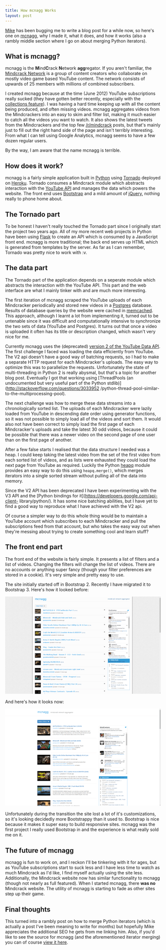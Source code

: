```yaml
---
title: How mcnagg Works
layout: post
---
```


[Mike](http://icbmikeblag.azurewebsites.net/) has been bugging me to write a
blog post for a while now, so here's one on [mcnagg](http://mcnagg.tv), why I
made it, what it does, and how it works (also a rambly middle section where I go
on about merging Python iterators).

## What is mcnagg?

mcnagg is the **M**ind**C**rack **N**etwork **agg**regator. If you aren't
familiar, the [Mindcrack Network](http://mindcracklp.com/) is a group of content
creators who collaborate on mostly video game based YouTube content. The network
consists of upwards of 25 members with millions of combined subscribers.

I created mcnagg because at the time (June 2012) YouTube subscriptions really
sucked (they have gotten better recently, especially with the [collections
feature](https://support.google.com/youtube/answer/3123405?hl=en)). I was having
a hard time keeping up with all the content being produced, and often missing
videos. mcnagg aggregates videos from the Mindcrackers into an easy to skim and
filter list, making it much easier to catch all the videos you want to watch. It
also shows the latest tweets from the Mindcrackers and the top few
[/r/mindcrack](https://reddit.com/r/mindcrack) posts, but that's mainly just to
fill out the right hand side of the page and isn't terribly interesting. From
what I can tell using Google Analytics, mcnagg seems to have a few dozen regular
users.

By the way, I am aware that the name mcnagg is terrible.

## How does it work?

mcnagg is a fairly simple application built in [Python](https://www.python.org/)
using [Tornado](http://www.tornadoweb.org) deployed on [Heroku](www.heroku.com).
Tornado consumes a Mindcrack module which abstracts interaction with the
[YouTube API](https://developers.google.com/youtube/) and manages the data which
powers the website. The front end uses [Bootstrap](http://getbootstrap.com/) and
a mild amount of [jQuery](http://jquery.com/), nothing really to phone home
about.

## The Tornado part

To be honest I haven't really touched the Tornado part since I originally start
the project two years ago. All of my more recent web projects in Python have
been using [Flask](http://flask.pocoo.org/) to create an API which is consumed
by a JavaScript front end. mcnagg is more traditional; the back end serves up
HTML which is generated from templates by the server. As far as I can remember,
Tornado was pretty nice to work with :v.

## The data part

The Tornado part of the application depends on a seperate module which abstracts
the interaction with the YouTube API. This part and the web interface are what I
mainly tinker with and are much more interesting.

The first iteration of mcnagg scraped the YouTube uploads of each Mindcracker
periodically and stored new videos in a [Postgres](http://www.postgresql.org/)
database. Results of database queries by the website were cached in
[memcached](http://memcached.org/). This approach, although I learnt a lot from
implementing it, turned out to be untenable since it was difficult and
computationally intensive to synchronize the two sets of data (YouTube and
Postgres). It turns out that once a video is uploaded it often has its title or
description changed, which wasn't very nice for me.

Currently mcnagg uses the (deprecated) [version 2 of the YouTube Data
API](https://developers.google.com/youtube/2.0/reference).  The first challenge
I faced was loading the data efficiently from YouTube. The V2 api doesn't have a
good way of batching requests, so I had to make a separate HTTP request for each
Mindcracker's uploads. The easy way to optimize this was to parallelize the
requests. Unfortunately the state of multi-threading in Python 2 is really
abysmal, but that's a topic for another blog post. Eventually I got that working
using [ThreadPools (an undocumented but very useful part of the Python
stdlib)](http://stackoverflow.com/questions/3033952 /python-thread-pool-similar-
to-the-multiprocessing-pool).

The next challenge was how to merge these data streams into a chronologically
sorted list. The uploads of each Mindcracker were lazily loaded from YouTube in
descending date order using generator functions, so it was not possible to
simply load all of the videos and sort them. It would also not have been correct
to simply load the first page of each Mindcracker's uploads and take the latest
30 odd videos, because it could be possible that there was a newer video on the
second page of one user than on the first page of another.

After a few false starts I realised that the data structure I needed was a heap.
I could keep taking the latest video from the set of the first video from each
sorted list of videos, and as lists were exhausted they could load the next page
from YouTube as required. Luckily the Python
[heapq](https://docs.python.org/2/library/heapq.html) module provides an easy
way to do this using `heapq.merge()`, which merges iterators into a single
sorted stream without pulling all of the data into memory.

Since the V2 API has been deprecated I have been experimenting with the V3 API
and the [Python bindings for it](https://developers.google.com/api-client-
library/python/). It has some nice batching abilities, but I have yet to find a
good way to reproduce what I have achieved with the V2 api.

Of course a simpler way to do this whole thing would be to maintain a YouTube
account which subscribes to each Mindcracker and pull the subscriptions feed
from that account, but who takes the easy way out when they're messing about
trying to create something cool and learn stuff?

## The front end part

The front end of the website is fairly simple. It presents a list of filters and
a list of videos. Changing the filters will change the list of videos. There are
no accounts or anything super fancy (though your filter preferences are stored
in a cookie). It's very simple and pretty easy to use.

The site initially started off in Bootstrap 2. Recently I have migrated it to
Bootstrap 3. Here's how it looked before:

[![mcnagg using Bootstrap 2](/assets/mcnagg_bootstrap2_thumb.png "mcnagg using Bootstrap 2")](/assets/mcnagg_bootstrap2.png)

And here's how it looks now:

[![mcnagg using Bootstrap 3](/assets/mcnagg_bootstrap3_thumb.png "mcnagg using Bootstrap 3")](/assets/mcnagg_bootstrap3.png)

Unfortunately during the transition the site lost a lot of it's customizations,
so it's looking decidedly more Bootstrappy than it used to. Bootstrap is nice
because it makes it super easy to build responsive sites. mcnagg was the first
project I really used Bootstrap in and the experience is what really sold me on
it.

## The future of mcnagg

mcnagg is fun to work on, and I reckon I'll be tinkering with it for ages, but
as YouTube subscriptions start to suck less and I have less time to watch as
much Mindcrack as I'd like, I find myself actually using the site less.
Additionally, the Mindcrack website now has similar functionality to mcnagg
(though not nearly as full featured). When I started mcnagg, there **was no**
Mindcrack website. The utility of mcnagg is starting to fade as other sites step
up their game.

## Final thoughts

This turned into a rambly post on how to merge Python iterators (which is
actually a post I've been meaning to write for months) but hopefully Mike
appreciates the additional SEO he gets from me linking him. Also, if you'd like
to see the source for mcnagg (and the aforementioned iterator merging) you can
of course [view it here](https://github.com/bighuggies/mcnagg).

